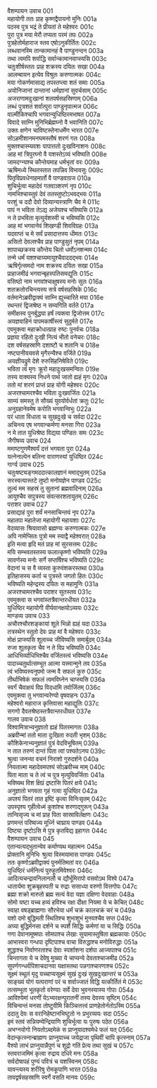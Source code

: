 वैशम्पायन उवाच	001  
महायोगी ततः प्राह कृष्णद्वैपायनो मुनिः	001a  
पठस्व पुत्र भद्रं ते प्रीयतां ते महेश्वरः	001c  
पुरा पुत्र मया मेरौ तप्यता परमं तपः	002a  
पुत्रहेतोर्महाराज स्तव एषोऽनुकीर्तितः	002c  
लब्धवानस्मि तान्कामानहं वै पाण्डुनन्दन	003a  
तथा त्वमपि शर्वाद्धि सर्वान्कामानवाप्स्यसि	003c  
चतुःशीर्षस्ततः प्राह शक्रस्य दयितः सखा	004a  
आलम्बायन इत्येव विश्रुतः करुणात्मकः	004c  
मया गोकर्णमासाद्य तपस्तप्त्वा शतं समाः	005a  
अयोनिजानां दान्तानां धर्मज्ञानां सुवर्चसाम्	005c  
अजराणामदुःखानां शतवर्षसहस्रिणाम्	006a  
लब्धं पुत्रशतं शर्वात्पुरा पाण्डुनृपात्मज	006c  
वाल्मीकिश्चापि भगवान्युधिष्ठिरमभाषत	007a  
विवादे साम्नि मुनिभिर्ब्रह्मघ्नो वै भवानिति	007c  
उक्तः क्षणेन चाविष्टस्तेनाधर्मेण भारत	007e  
सोऽहमीशानमनघमस्तौषं शरणं गतः	008a  
मुक्तश्चास्म्यवशः पापात्ततो दुःखविनाशनः	008c  
आह मां त्रिपुरघ्नो वै यशस्तेऽग्र्यं भविष्यति	008e  
जामदग्न्यश्च कौन्तेयमाह धर्मभृतां वरः	009a  
ऋषिमध्ये स्थितस्तात तपन्निव विभावसुः	009c  
पितृविप्रवधेनाहमार्तो वै पाण्डवाग्रज	010a  
शुचिर्भूत्वा महादेवं गतवाञ्शरणं नृप	010c  
नामभिश्चास्तुवं देवं ततस्तुष्टोऽभवद्भवः	011a  
परशुं च ददौ देवो दिव्यान्यस्त्राणि चैव मे	011c  
पापं न भविता तेऽद्य अजेयश्च भविष्यसि	012a  
न ते प्रभविता मृत्युर्यशस्वी च भविष्यसि	012c  
आह मां भगवानेवं शिखण्डी शिवविग्रहः	013a  
यदवाप्तं च मे सर्वं प्रसादात्तस्य धीमतः	013c  
असितो देवलश्चैव प्राह पाण्डुसुतं नृपम्	014a  
शापाच्छक्रस्य कौन्तेय चितो धर्मोऽनशन्मम	014c  
तन्मे धर्मं यशश्चाग्र्यमायुश्चैवाददद्भवः	014e  
ऋषिर्गृत्समदो नाम शक्रस्य दयितः सखा	015a  
प्राहाजमीढं भगवान्बृहस्पतिसमद्युतिः	015c  
वसिष्ठो नाम भगवांश्चाक्षुषस्य मनोः सुतः	016a  
शतक्रतोरचिन्त्यस्य सत्रे वर्षसहस्रिके	016c  
वर्तमानेऽब्रवीद्वाक्यं साम्नि ह्युच्चारिते मया	016e  
रथन्तरं द्विजश्रेष्ठ न सम्यगिति वर्तते	017a  
समीक्षस्व पुनर्बुद्ध्या हर्षं त्यक्त्वा द्विजोत्तम	017c  
अयज्ञवाहिनं पापमकार्षीस्त्वं सुदुर्मते	017e  
एवमुक्त्वा महाक्रोधात्प्राह रुष्टः पुनर्वचः	018a  
प्रज्ञया रहितो दुःखी नित्यं भीतो वनेचरः	018c  
दश वर्षसहस्राणि दशाष्टौ च शतानि च	018e  
नष्टपानीययवसे मृगैरन्यैश्च वर्जिते	019a  
अयज्ञीयद्रुमे देशे रुरुसिंहनिषेविते	019c  
भविता त्वं मृगः क्रूरो महादुःखसमन्वितः	019e  
तस्य वाक्यस्य निधने पार्थ जातो ह्यहं मृगः	020a  
ततो मां शरणं प्राप्तं प्राह योगी महेश्वरः	020c  
अजरश्चामरश्चैव भविता दुःखवर्जितः	021a  
साम्यं समस्तु ते सौख्यं युवयोर्वर्धतां क्रतुः	021c  
अनुग्रहानेवमेष करोति भगवान्विभुः	022a  
परं धाता विधाता च सुखदुःखे च सर्वदा	022c  
अचिन्त्य एष भगवान्कर्मणा मनसा गिरा	023a  
न मे तात युधिश्रेष्ठ विद्यया पण्डितः समः	023c  
जैगीषव्य उवाच	024  
ममाष्टगुणमैश्वर्यं दत्तं भगवता पुरा	024a  
यत्नेनाल्पेन बलिना वाराणस्यां युधिष्ठिर	024c  
गार्ग्य उवाच	025  
चतुःषष्ट्यङ्गमददात्कालज्ञानं ममाद्भुतम्	025a  
सरस्वत्यास्तटे तुष्टो मनोयज्ञेन पाण्डव	025c  
तुल्यं मम सहस्रं तु सुतानां ब्रह्मवादिनाम्	026a  
आयुश्चैव सपुत्रस्य संवत्सरशतायुतम्	026c  
पराशर उवाच	027  
प्रसाद्याहं पुरा शर्वं मनसाचिन्तयं नृप	027a  
महातपा महातेजा महायोगी महायशाः	027c  
वेदव्यासः श्रियावासो ब्रह्मण्यः करुणात्मकः	027e  
अपि नामेप्सितः पुत्रो मम स्याद्वै महेश्वरात्	028a  
इति मत्वा हृदि मतं प्राह मां सुरसत्तमः	028c  
मयि सम्भवतस्तस्य फलात्कृष्णो भविष्यति	029a  
सावर्णस्य मनोः सर्गे सप्तर्षिश्च भविष्यति	029c  
वेदानां च स वै व्यस्ता कुरुवंशकरस्तथा	030a  
इतिहासस्य कर्ता च पुत्रस्ते जगतो हितः	030c  
भविष्यति महेन्द्रस्य दयितः स महामुनिः	031a  
अजरश्चामरश्चैव पराशर सुतस्तव	031c  
एवमुक्त्वा स भगवांस्तत्रैवान्तरधीयत	032a  
युधिष्ठिर महायोगी वीर्यवानक्षयोऽव्ययः	032c  
माण्डव्य उवाच	033  
अचौरश्चौरशङ्कायां शूले भिन्नो ह्यहं यदा	033a  
तत्रस्थेन स्तुतो देवः प्राह मां वै महेश्वरः	033c  
मोक्षं प्राप्स्यसि शूलाच्च जीविष्यसि समार्बुदम्	034a  
रुजा शूलकृता चैव न ते विप्र भविष्यति	034c  
आधिभिर्व्याधिभिश्चैव वर्जितस्त्वं भविष्यसि	034e  
पादाच्चतुर्थात्सम्भूत आत्मा यस्मान्मुने तव	035a  
त्वं भविष्यस्यनुपमो जन्म वै सफलं कुरु	035c  
तीर्थाभिषेकं सफलं त्वमविघ्नेन चाप्स्यसि	036a  
स्वर्गं चैवाक्षयं विप्र विदधामि तवोर्जितम्	036c  
एवमुक्त्वा तु भगवान्वरेण्यो वृषवाहनः	037a  
महेश्वरो महाराज कृत्तिवासा महाद्युतिः	037c  
सगणो दैवतश्रेष्ठस्तत्रैवान्तरधीयत	037e  
गालव उवाच	038  
विश्वामित्राभ्यनुज्ञातो ह्यहं पितरमागतः	038a  
अब्रवीन्मां ततो माता दुःखिता रुदती भृशम्	038c  
कौशिकेनाभ्यनुज्ञातं पुत्रं वेदविभूषितम्	039a  
न तात तरुणं दान्तं पिता त्वां पश्यतेऽनघ	039c  
श्रुत्वा जनन्या वचनं निराशो गुरुदर्शने	040a  
नियतात्मा महादेवमपश्यं सोऽब्रवीच्च माम्	040c  
पिता माता च ते त्वं च पुत्र मृत्युविवर्जिताः	041a  
भविष्यथ विश क्षिप्रं द्रष्टासि पितरं क्षये	041c  
अनुज्ञातो भगवता गृहं गत्वा युधिष्ठिर	042a  
अपश्यं पितरं तात इष्टिं कृत्वा विनिःसृतम्	042c  
उपस्पृश्य गृहीत्वेध्मं कुशांश्च शरणाद्गुरून्	043a  
तान्विसृज्य च मां प्राह पिता सास्राविलेक्षणः	043c  
प्रणमन्तं परिष्वज्य मूर्ध्नि चाघ्राय पाण्डव	044a  
दिष्ट्या दृष्टोऽसि मे पुत्र कृतविद्य इहागतः	044c  
वैशम्पायन उवाच	045  
एतान्यत्यद्भुतान्येव कर्माण्यथ महात्मनः	045a  
प्रोक्तानि मुनिभिः श्रुत्वा विस्मयामास पाण्डवः	045c  
ततः कृष्णोऽब्रवीद्वाक्यं पुनर्मतिमतां वरः	046a  
युधिष्ठिरं धर्मनित्यं पुरुहूतमिवेश्वरः	046c  
आदित्यचन्द्रावनिलानलौ च द्यौर्भूमिरापो वसवोऽथ विश्वे	047a  
धातार्यमा शुक्रबृहस्पती च रुद्राः ससाध्या वरुणो वित्तगोपः	047c  
ब्रह्मा शक्रो मारुतो ब्रह्म सत्यं वेदा यज्ञा दक्षिणा वेदवाहाः	048a  
सोमो यष्टा यच्च हव्यं हविश्च रक्षा दीक्षा नियमा ये च केचित्	048c  
स्वाहा वषड्ब्राह्मणाः सौरभेया धर्मं चक्रं कालचक्रं चरं च	049a  
यशो दमो बुद्धिमती स्थितिश्च शुभाशुभं मुनयश्चैव सप्त	049c  
अग्र्या बुद्धिर्मनसा दर्शने च स्पर्शे सिद्धिः कर्मणां या च सिद्धिः	050a  
गणा देवानामूष्मपाः सोमपाश्च लेखाः सुयामास्तुषिता ब्रह्मकायाः	050c  
आभास्वरा गन्धपा दृष्टिपाश्च वाचा विरुद्धाश्च मनोविरुद्धाः	051a  
शुद्धाश्च निर्वाणरताश्च देवाः स्पर्शाशना दर्शपा आज्यपाश्च	051c  
चिन्तागता ये च देवेषु मुख्या ये चाप्यन्ये देवताश्चाजमीढ	052a  
सुपर्णगन्धर्वपिशाचदानवा यक्षास्तथा पन्नगाश्चारणाश्च	052c  
सूक्ष्मं स्थूलं मृदु यच्चाप्यसूक्ष्मं सुखं दुःखं सुखदुःखान्तरं च	053a  
साङ्ख्यं योगं यत्पराणां परं च शर्वाज्जातं विद्धि यत्कीर्तितं मे	053c  
तत्सम्भूता भूतकृतो वरेण्याः सर्वे देवा भुवनस्यास्य गोपाः	054a  
आविश्येमां धरणीं येऽभ्यरक्षन्पुरातनीं तस्य देवस्य सृष्टिम्	054c  
विचिन्वन्तं मनसा तोष्टुवीमि किञ्चित्तत्त्वं प्राणहेतोर्नतोऽस्मि	055a  
ददातु देवः स वरानिहेष्टानभिष्टुतो नः प्रभुरव्ययः सदा	055c  
इमं स्तवं सन्नियम्येन्द्रियाणि शुचिर्भूत्वा यः पुरुषः पठेत	056a  
अभग्नयोगो नियतोऽब्दमेकं स प्राप्नुयादश्वमेधे फलं यत्	056c  
वेदान्कृत्स्नान्ब्राह्मणः प्राप्नुयाच्च जयेद्राजा पृथिवीं चापि कृत्स्नाम्	057a  
वैश्यो लाभं प्राप्नुयान्नैपुणं च शूद्रो गतिं प्रेत्य तथा सुखं च	057c  
स्तवराजमिमं कृत्वा रुद्राय दधिरे मनः	058a  
सर्वदोषापहं पुण्यं पवित्रं च यशस्विनम्	058c  
यावन्त्यस्य शरीरेषु रोमकूपाणि भारत	059a  
तावद्वर्षसहस्राणि स्वर्गे वसति मानवः	059c  
